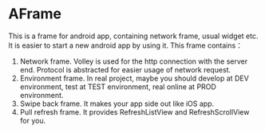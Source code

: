 # AFrame
This is a frame for android app, containing network frame, usual widget etc.
It is easier to start a new android app by using it.
This frame contains：
1. Network frame.
	Volley is used for the http connection with the server end. Protocol is abstracted for easier usage of network request.
2. Environment frame.
	In real project, maybe you should develop at DEV environment, test at TEST environment, real online at PROD environment.
3. Swipe back frame.
	It makes your app side out like iOS app.
4. Pull refresh frame.
	It provides RefreshListView and RefreshScrollView for you.
